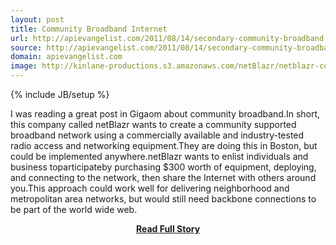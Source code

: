 ```yaml
---
layout: post
title: Community Broadband Internet
url: http://apievangelist.com/2011/08/14/secondary-community-broadband-internet/
source: http://apievangelist.com/2011/08/14/secondary-community-broadband-internet/
domain: apievangelist.com
image: http://kinlane-productions.s3.amazonaws.com/netBlazr/netblazr-community-broadband.jpg
---
```

{% include JB/setup %}<p>I was reading a great post in Gigaom about community broadband.In short, this company called netBlazr wants to create a community supported broadband network using a commercially available and industry-tested radio access and networking equipment.They are doing this in Boston, but could be implemented anywhere.netBlazr wants to enlist individuals and business toparticipateby purchasing $300 worth of equipment, deploying, and connecting to the network, then share the Internet with others around you.This approach could work well for delivering neighborhood and metropolitan area networks, but would still need backbone connections to be part of the world wide web.</p>
<center><p><a href="http://apievangelist.com/2011/08/14/secondary-community-broadband-internet/" style='padding:25px; font-sze:18px; font-weight: bold;'>Read Full Story</a></p></center>
